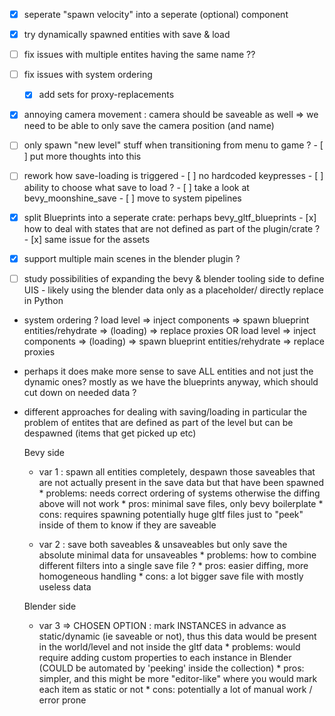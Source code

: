 - [x] seperate "spawn velocity" into a seperate (optional) component
- [x] try dynamically spawned entities with save & load
- [ ] fix issues with multiple entites having the same name ??
- [ ] fix issues with system ordering
    - [x] add sets for proxy-replacements
- [x] annoying camera movement : camera should be saveable as well
        => we need to be able to only save the camera position (and name)
- [ ] only spawn "new level" stuff when transitioning from menu to game ?
        - [ ] put more thoughts into this 

- [ ] rework how save-loading is triggered
        - [ ] no hardcoded keypresses
        - [ ] ability to choose what save to load ?
        - [ ] take a look at bevy_moonshine_save
        - [ ] move to system pipelines

- [x] split Blueprints into a seperate crate: perhaps bevy_gltf_blueprints
        - [x] how to deal with states that are not defined as part of the plugin/crate ?
        - [x] same issue for the assets

- [x] support multiple main scenes in the blender plugin ?
- [ ] study possibilities of expanding the bevy & blender tooling side to define UIS
        - likely using the blender data only as a placeholder/ directly replace in Python

- system ordering ? 
        load level => inject components => spawn blueprint entities/rehydrate => (loading) => replace proxies 
        OR 
        load level => inject components => (loading)  => spawn blueprint entities/rehydrate => replace proxies 

- perhaps it does make more sense to save ALL entities and not just the dynamic ones? mostly as we have the blueprints anyway, which should cut down on needed data ?


- different approaches for dealing with saving/loading
    in particular the problem of entites that are defined as part of the level but can be despawned (items that get picked up etc)

    Bevy side
    * var 1 : spawn all entities completely, despawn those saveables that are not actually present in the save data but that have been spawned
            * problems: needs correct ordering of systems otherwise the diffing above will not work
            * pros: minimal save files, only bevy boilerplate
            * cons: requires spawning potentially huge gltf files just to "peek" inside of them to know if they are saveable


    * var 2 : save both saveables & unsaveables but only save the absolute minimal data for unsaveables
            * problems: how to combine different filters into a single save file ?
            * pros: easier diffing, more homogeneous handling
            * cons: a lot bigger save file with mostly useless data

    Blender side

    * var 3 => CHOSEN OPTION : mark INSTANCES in advance as static/dynamic (ie saveable or not), thus this data would be present in the world/level and not inside the gltf data
            * problems: would require adding custom properties to each instance in Blender (COULD be automated by 'peeking' inside the collection)
            * pros: simpler, and this might be more "editor-like" where you would mark each item as static or not
            * cons: potentially a lot of manual work / error prone